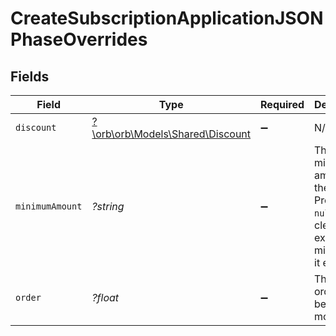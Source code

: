 # CreateSubscriptionApplicationJSONPhaseOverrides


## Fields

| Field                                                                                                 | Type                                                                                                  | Required                                                                                              | Description                                                                                           |
| ----------------------------------------------------------------------------------------------------- | ----------------------------------------------------------------------------------------------------- | ----------------------------------------------------------------------------------------------------- | ----------------------------------------------------------------------------------------------------- |
| `discount`                                                                                            | [?\orb\orb\Models\Shared\Discount](../../models/shared/Discount.md)                                   | :heavy_minus_sign:                                                                                    | N/A                                                                                                   |
| `minimumAmount`                                                                                       | *?string*                                                                                             | :heavy_minus_sign:                                                                                    | The new minimum amount for the phase. Providing `null` will clear the existing minimum, if it exists. |
| `order`                                                                                               | *?float*                                                                                              | :heavy_minus_sign:                                                                                    | The phase order that is being modified.                                                               |